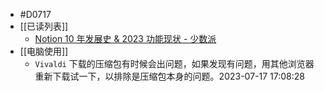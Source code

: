 - #D0717
- [[已读列表]]
	- [Notion 10 年发展史 & 2023 功能现状 - 少数派](https://sspai.com/post/80474)
- [[电脑使用]]
	- `Vivaldi` 下载的压缩包有时候会出问题，如果发现有问题，用其他浏览器重新下载试一下，以排除是压缩包本身的问题。2023-07-17 17:08:28